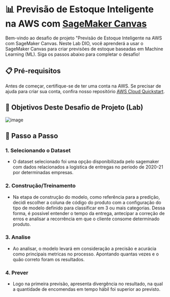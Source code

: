 # 📊 Previsão de Estoque Inteligente na AWS com [SageMaker Canvas](https://aws.amazon.com/pt/sagemaker/canvas/)

Bem-vindo ao desafio de projeto "Previsão de Estoque Inteligente na AWS com SageMaker Canvas. Neste Lab DIO, você aprenderá a usar o SageMaker Canvas para criar previsões de estoque baseadas em Machine Learning (ML). Siga os passos abaixo para completar o desafio!

## 📋 Pré-requisitos

Antes de começar, certifique-se de ter uma conta na AWS. Se precisar de ajuda para criar sua conta, confira nosso repositório [AWS Cloud Quickstart](https://github.com/digitalinnovationone/aws-cloud-quickstart).


## 🎯 Objetivos Deste Desafio de Projeto (Lab)

![image](https://github.com/digitalinnovationone/lab-aws-sagemaker-canvas-estoque/assets/730492/72f5c21f-5562-491e-aa42-2885a3184650)




## 🚀 Passo a Passo

### 1. Selecionando o Dataset

-   O dataset selecionado foi uma opção disponibilizada pelo sagemaker com dados relacionados a logistica de entregas no periodo de 2020-21 por determinadas empresas.

### 2. Construção/Treinamento

-   Na etapa de construção do modelo, como referência para a predição, decidi escolher a coluna de código do produto com a configuração do tipo de modelo definido para classificar em 3 ou mais categorias. Dessa forma, é possivel entender o tempo da entrega, antecipar a correção de erros e analisar a recorrência em que o cliente consome determinado produto.

### 3. Analise

-   Ao analisar, o modelo levará em consideração a precisão e acurácia como principais metricas no processo. Apontando quantas vezes e o quão correto foram os resultados.

### 4. Prever

-   Logo na primeira previsão, apresenta divergência no resultado, na qual a quantidade de encomendas em tempo hábil foi superior ao previsto.
